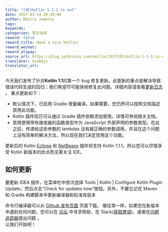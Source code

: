 ```yaml
---
title: "[译]Kotlin 1.1.1 is out"
date: 2017-03-14 20:29:00
author: Dmitry Jemerov
tags:
keywords:
categories: 官方动态
reward: false
reward_title: Have a nice Kotlin!
reward_wechat:
reward_alipay:
source_url: https://blog.jetbrains.com/kotlin/2017/03/kotlin-1-1-1-is-out/
translator: SnakEys
translator_url:
---
```


今天我们发布了针对**Kotlin 1.1**的第一个 bug 修复更新。此更新的重点是解决导致错误代码生成的回归；我们希望尽可能快地修复此问题。详细内容请查看[更新日志](https://github.com/JetBrains/kotlin/blob/1.1.1/ChangeLog.md) 。
重点更新如下：

* 默认情况下，已启用 Gradle 增量编译。如果需要，您仍然可以按照文档描述禁用此功能。
* Kotlin 插件现已可以通过 Gradle 插件依赖添加使用。详情可参阅相关文档。
* 禁用使用带有接收器的函数类型作为 JavaScript 外部声明的参数类型。在此之前，传递给这些参数的 lambdas 没有被正确的参数调用，并且在这个问题上没有简单的解决方法，所以现在我们决定禁用这个功能。

更新后的 Kotlin [Eclipse](https://marketplace.eclipse.org/content/kotlin-plugin-eclipse) 和 [NetBeans](http://plugins.netbeans.org/plugin/68590/kotlin) 插件将支持 Kotlin 1.1.1，所以您可以尽情享受 Kotlin 新版本的优点而无需关注 IDE。
## 如何更新

要更新 IDEA 插件，在菜单栏中依次选择 Tools | Kotlin | Configure Kotlin Plugin Update，然后点击“Check for updates now”按钮。另外，不要忘记在 Maven 和 Gradle 构建脚本中更新编译器和标准库版本

命令行编译器可以从 [Github 发布页面](https://github.com/JetBrains/kotlin/releases/tag/v1.1.1) 页面下载。
像往常一样，如果您在新版本中遇到任何问题，您可以在 [论坛](https://discuss.kotlinlang.org/) 中寻求帮助，在 Slack([获取邀请](http://kotlinslackin.herokuapp.com/))、或者在[问题追踪器](https://youtrack.jetbrains.com/issues/KT)提出问题 。  
让我们开始吧！
